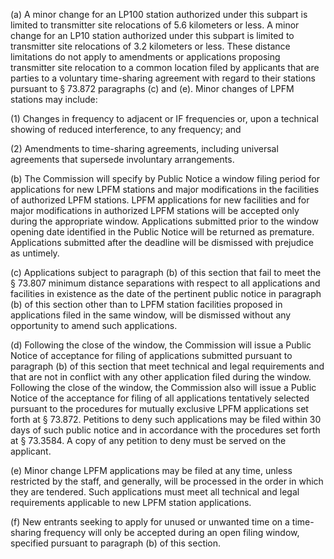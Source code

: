 (a) A minor change for an LP100 station authorized under this subpart is limited to transmitter site relocations of 5.6 kilometers or less. A minor change for an LP10 station authorized under this subpart is limited to transmitter site relocations of 3.2 kilometers or less. These distance limitations do not apply to amendments or applications proposing transmitter site relocation to a common location filed by applicants that are parties to a voluntary time-sharing agreement with regard to their stations pursuant to § 73.872 paragraphs (c) and (e). Minor changes of LPFM stations may include:

(1) Changes in frequency to adjacent or IF frequencies or, upon a technical showing of reduced interference, to any frequency; and

(2) Amendments to time-sharing agreements, including universal agreements that supersede involuntary arrangements.

(b) The Commission will specify by Public Notice a window filing period for applications for new LPFM stations and major modifications in the facilities of authorized LPFM stations. LPFM applications for new facilities and for major modifications in authorized LPFM stations will be accepted only during the appropriate window. Applications submitted prior to the window opening date identified in the Public Notice will be returned as premature. Applications submitted after the deadline will be dismissed with prejudice as untimely.

(c) Applications subject to paragraph (b) of this section that fail to meet the § 73.807 minimum distance separations with respect to all applications and facilities in existence as the date of the pertinent public notice in paragraph (b) of this section other than to LPFM station facilities proposed in applications filed in the same window, will be dismissed without any opportunity to amend such applications.

(d) Following the close of the window, the Commission will issue a Public Notice of acceptance for filing of applications submitted pursuant to paragraph (b) of this section that meet technical and legal requirements and that are not in conflict with any other application filed during the window. Following the close of the window, the Commission also will issue a Public Notice of the acceptance for filing of all applications tentatively selected pursuant to the procedures for mutually exclusive LPFM applications set forth at § 73.872. Petitions to deny such applications may be filed within 30 days of such public notice and in accordance with the procedures set forth at § 73.3584. A copy of any petition to deny must be served on the applicant.

(e) Minor change LPFM applications may be filed at any time, unless restricted by the staff, and generally, will be processed in the order in which they are tendered. Such applications must meet all technical and legal requirements applicable to new LPFM station applications.

(f) New entrants seeking to apply for unused or unwanted time on a time-sharing frequency will only be accepted during an open filing window, specified pursuant to paragraph (b) of this section.

